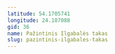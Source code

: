 ```yaml
---
latitude: 54.1705741
longitude: 24.187088
gid: 36
name: Pažintinis Ilgabalės takas
slug: pazintinis-ilgabales-takas
---
```



